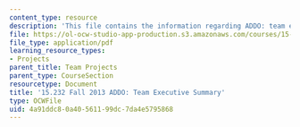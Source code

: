 ```yaml
---
content_type: resource
description: 'This file contains the information regarding ADDO: team executive summary.'
file: https://ol-ocw-studio-app-production.s3.amazonaws.com/courses/15-232-business-model-innovation-global-health-in-frontier-markets-fall-2013/4a91ddc80a40561199dc7da4e5795868_MIT15_232F13_t1_excsummary.pdf
file_type: application/pdf
learning_resource_types:
- Projects
parent_title: Team Projects
parent_type: CourseSection
resourcetype: Document
title: '15.232 Fall 2013 ADDO: Team Executive Summary'
type: OCWFile
uid: 4a91ddc8-0a40-5611-99dc-7da4e5795868
---
```

